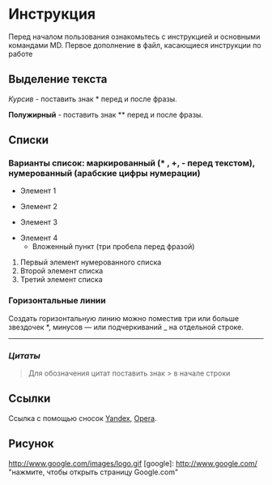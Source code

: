 # Инструкция 
Перед началом пользования ознакомьтесь с инструкцией и основными командами MD. Первое дополнение в файл, касающиеся инструкции по работе

## Выделение текста

*Курсив* - поставить знак * перед и после фразы.

**Полужирный** - поставить знак ** перед и после фразы.

## Списки  
### Варианты список: маркированный (* , +, - перед текстом), нумерованный (арабские цифры нумерации) 
* Элемент 1  
+ Элемент 2    
* Элемент 3    
- Элемент 4
  * Вложенный пункт (три пробела перед фразой)  
1. Первый элемент нумерованного списка
2. Второй элемент списка
3. Третий элемент списка

### **Горизонтальные линии**  
Создать горизонтальную линию можно поместив три или больше звездочек *, минусов — или подчеркиваний _ на отдельной строке.
* * * * * * *

### ***Цитаты***
> Для обозначения цитат поставить знак > в начале строки

## Ссылки
Ссылка с помощью сносок [Yandex][1], [Opera][2].

[1]: http://yandex.ru/        "Yandex"
[2]: http://Opera.com/  "Opera"



## Рисунок

http://www.google.com/images/logo.gif
[google]: http://www.google.com/ "нажмите, чтобы открыть страницу  Google.com"


